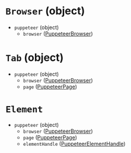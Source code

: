# `Browser` (object)
* `puppeteer` (object)
  * `browser` ([PuppeteerBrowser](https://github.com/GoogleChrome/puppeteer/blob/master/docs/api.md#class-browser))

# `Tab` (object)
* `puppeteer` (object)
  * `browser` ([PuppeteerBrowser](https://github.com/GoogleChrome/puppeteer/blob/master/docs/api.md#class-browser))
  * `page` ([PuppeteerPage](https://github.com/GoogleChrome/puppeteer/blob/master/docs/api.md#class-page))

# `Element`
* `puppeteer` (object)
  * `browser` ([PuppeteerBrowser](https://github.com/GoogleChrome/puppeteer/blob/master/docs/api.md#class-browser))
  * `page` ([PuppeteerPage](https://github.com/GoogleChrome/puppeteer/blob/master/docs/api.md#class-page))
  * `elementHandle` ([PuppeteerElementHandle](https://github.com/GoogleChrome/puppeteer/blob/master/docs/api.md#class-elementhandle))
